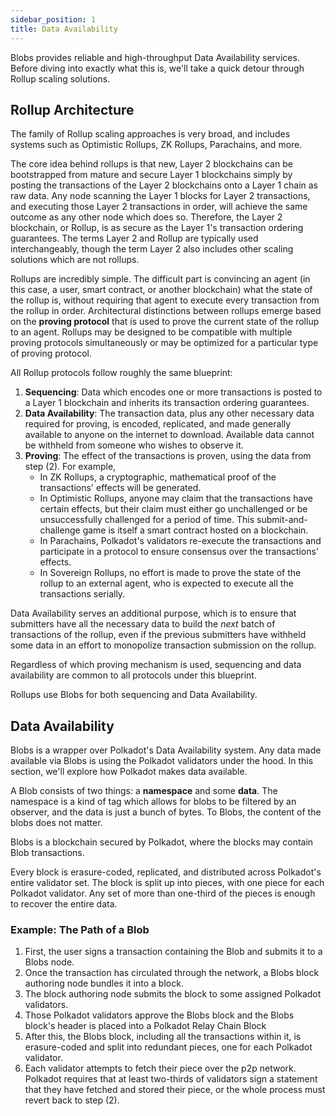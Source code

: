 ```yaml
---
sidebar_position: 1
title: Data Availability
---
```


Blobs provides reliable and high-throughput Data Availability services. Before diving into exactly what this is, we'll take a quick detour through Rollup scaling solutions.

## Rollup Architecture

The family of Rollup scaling approaches is very broad, and includes systems such as Optimistic Rollups, ZK Rollups, Parachains, and more.

The core idea behind rollups is that new, Layer 2 blockchains can be bootstrapped from mature and secure Layer 1 blockchains simply by posting the transactions of the Layer 2 blockchains onto a Layer 1 chain as raw data. Any node scanning the Layer 1 blocks for Layer 2 transactions, and executing those Layer 2 transactions in order, will achieve the same outcome as any other node which does so. Therefore, the Layer 2 blockchain, or Rollup, is as secure as the Layer 1's transaction ordering guarantees. The terms Layer 2 and Rollup are typically used interchangeably, though the term Layer 2 also includes other scaling solutions which are not rollups.

Rollups are incredibly simple. The difficult part is convincing an agent (in this case, a user, smart contract, or another blockchain) what the state of the rollup is, without requiring that agent to execute every transaction from the rollup in order. Architectural distinctions between rollups emerge based on the **proving protocol** that is used to prove the current state of the rollup to an agent. Rollups may be designed to be compatible with multiple proving protocols simultaneously or may be optimized for a particular type of proving protocol.

All Rollup protocols follow roughly the same blueprint:
  1. **Sequencing**: Data which encodes one or more transactions is posted to a Layer 1 blockchain and inherits its transaction ordering guarantees.
  2. **Data Availability**: The transaction data, plus any other necessary data required for proving, is encoded, replicated, and made generally available to anyone on the internet to download. Available data cannot be withheld from someone who wishes to observe it.
  3. **Proving**: The effect of the transactions is proven, using the data from step (2). For example,
     * In ZK Rollups, a cryptographic, mathematical proof of the transactions' effects will be generated.
     * In Optimistic Rollups, anyone may claim that the transactions have certain effects, but their claim must either go unchallenged or be unsuccessfully challenged for a period of time. This submit-and-challenge game is itself a smart contract hosted on a blockchain.
     * In Parachains, Polkadot's validators re-execute the transactions and participate in a protocol to ensure consensus over the transactions' effects.
     * In Sovereign Rollups, no effort is made to prove the state of the rollup to an external agent, who is expected to execute all the transactions serially.

Data Availability serves an additional purpose, which is to ensure that submitters have all the necessary data to build the _next_ batch of transactions of the rollup, even if the previous submitters have withheld some data in an effort to monopolize transaction submission on the rollup.

Regardless of which proving mechanism is used, sequencing and data availability are common to all protocols under this blueprint.

Rollups use Blobs for both sequencing and Data Availability.

## Data Availability

Blobs is a wrapper over Polkadot's Data Availability system. Any data made available via Blobs is using the Polkadot validators under the hood. In this section, we'll explore how Polkadot makes data available.

A Blob consists of two things: a **namespace** and some **data**. The namespace is a kind of tag which allows for blobs to be filtered by an observer, and the data is just a bunch of bytes. To Blobs, the content of the blobs does not matter.

Blobs is a blockchain secured by Polkadot, where the blocks may contain Blob transactions.

Every block is erasure-coded, replicated, and distributed across Polkadot's entire validator set. The block is split up into pieces, with one piece for each Polkadot validator. Any set of more than one-third of the pieces is enough to recover the entire data.

### Example: The Path of a Blob
  1. First, the user signs a transaction containing the Blob and submits it to a Blobs node.
  2. Once the transaction has circulated through the network, a Blobs block authoring node bundles it into a block.
  3. The block authoring node submits the block to some assigned Polkadot validators.
  4. Those Polkadot validators approve the Blobs block and the Blobs block's header is placed into a Polkadot Relay Chain Block
  5. After this, the Blobs block, including all the transactions within it, is erasure-coded and split into redundant pieces, one for each Polkadot validator.
  6. Each validator attempts to fetch their piece over the p2p network. Polkadot requires that at least two-thirds of validators sign a statement that they have fetched and stored their piece, or the whole process must revert back to step (2).

